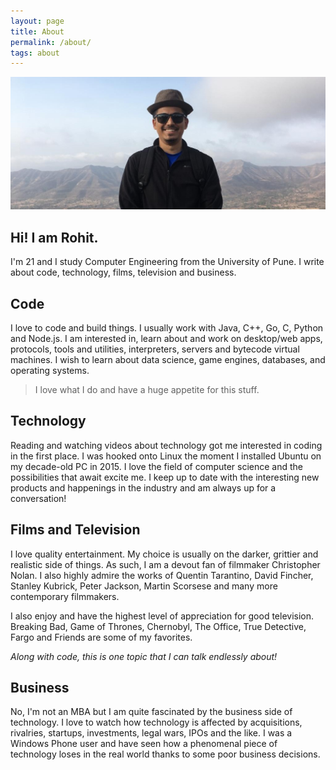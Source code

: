 ```yaml
---
layout: page
title: About
permalink: /about/
tags: about
---
```


![avatar](/images/me_banner.jpg)

## Hi! I am Rohit.

I'm 21 and I study Computer Engineering from the University of Pune. I write about code, technology, films, television and business.

## Code
I love to code and build things. I usually work with Java, C++, Go, C, Python and Node.js. I am interested in, learn about and work on desktop/web apps, protocols, tools and utilities, interpreters, servers and bytecode virtual machines. I wish to learn about data science, game engines, databases, and operating systems.

> I love what I do and have a huge appetite for this stuff.

## Technology
Reading and watching videos about technology got me interested in coding in the first place. I was hooked onto Linux the moment I installed Ubuntu on my decade-old PC in 2015. I love the field of computer science and the possibilities that await excite me. I keep up to date with the interesting new products and happenings in the industry and am always up for a conversation!

## Films and Television
I love quality entertainment. My choice is usually on the darker, grittier and realistic side of things. As such, I am a devout fan of filmmaker Christopher Nolan. I also highly admire the works of Quentin Tarantino, David Fincher, Stanley Kubrick, Peter Jackson, Martin Scorsese and many more contemporary filmmakers.

I also enjoy and have the highest level of appreciation for good television. Breaking Bad, Game of Thrones, Chernobyl, The Office, True Detective, Fargo and Friends are some of my favorites.

_Along with code, this is one topic that I can talk endlessly about!_


## Business
No, I'm not an MBA but I am quite fascinated by the business side of technology. I love to watch how technology is affected by acquisitions, rivalries, startups, investments, legal wars, IPOs and the like. I was a Windows Phone user and have seen how a phenomenal piece of technology loses in the real world thanks to some poor business decisions.
